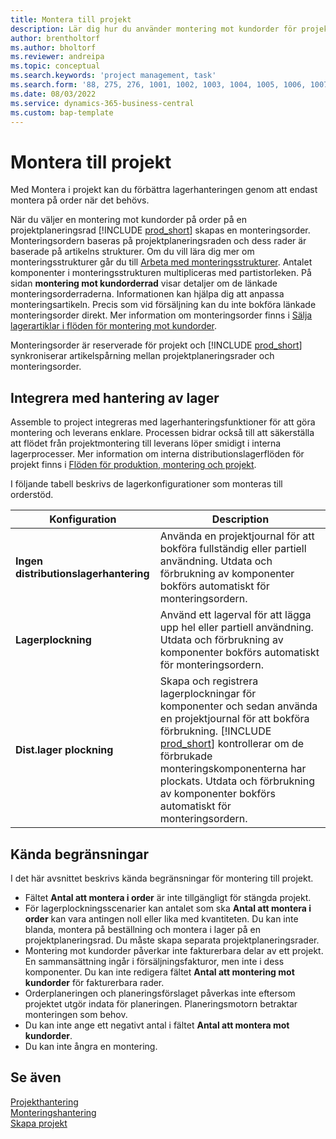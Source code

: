 ```yaml
---
title: Montera till projekt
description: Lär dig hur du använder montering mot kundorder för projekt.
author: brentholtorf
ms.author: bholtorf
ms.reviewer: andreipa
ms.topic: conceptual
ms.search.keywords: 'project management, task'
ms.search.form: '88, 275, 276, 1001, 1002, 1003, 1004, 1005, 1006, 1007, 1020'
ms.date: 08/03/2022
ms.service: dynamics-365-business-central
ms.custom: bap-template
---
```

# Montera till projekt

Med Montera i projekt kan du förbättra lagerhanteringen genom att endast montera på order när det behövs.

När du väljer en montering mot kundorder på order på en projektplaneringsrad [!INCLUDE [prod_short](includes/prod_short.md)] skapas en monteringsorder. Monteringsordern baseras på projektplaneringsraden och dess rader är baserade på artikelns strukturer. Om du vill lära dig mer om monteringsstrukturer går du till [Arbeta med monteringsstrukturer](assembly-how-work-assembly-boms.md). Antalet komponenter i monteringsstrukturen multipliceras med partistorleken. På sidan **montering mot kundorderrad** visar detaljer om de länkade monteringsorderraderna. Informationen kan hjälpa dig att anpassa monteringsartikeln. Precis som vid försäljning kan du inte bokföra länkade monteringsorder direkt. Mer information om monteringsorder finns i [Sälja lagerartiklar i flöden för montering mot kundorder](assembly-how-to-sell-inventory-items-in-assemble-to-order-flows.md).

Monteringsorder är reserverade för projekt och [!INCLUDE [prod_short](includes/prod_short.md)] synkroniserar artikelspårning mellan projektplaneringsrader och monteringsorder.

## Integrera med hantering av lager

Assemble to project integreras med lagerhanteringsfunktioner för att göra montering och leverans enklare. Processen bidrar också till att säkerställa att flödet från projektmontering till leverans löper smidigt i interna lagerprocesser. Mer information om interna distributionslagerflöden för projekt finns i [Flöden för produktion, montering och projekt](design-details-internal-warehouse-flows.md#flows-to-and-from-assembly-in-a-basic-warehouse-configuration).

I följande tabell beskrivs de lagerkonfigurationer som monteras till orderstöd.

|Konfiguration  |Description  |
|---------|---------|
|**Ingen distributionslagerhantering**|Använda en projektjournal för att bokföra fullständig eller partiell användning. Utdata och förbrukning av komponenter bokförs automatiskt för monteringsordern.         |
|**Lagerplockning**|Använd ett lagerval för att lägga upp hel eller partiell användning. Utdata och förbrukning av komponenter bokförs automatiskt för monteringsordern.          |
|**Dist.lager plockning**|Skapa och registrera lagerplockningar för komponenter och sedan använda en projektjournal för att bokföra förbrukning. [!INCLUDE [prod_short](includes/prod_short.md)] kontrollerar om de förbrukade monteringskomponenterna har plockats. Utdata och förbrukning av komponenter bokförs automatiskt för monteringsordern.         |

## Kända begränsningar

I det här avsnittet beskrivs kända begränsningar för montering till projekt.

* Fältet **Antal att montera i order** är inte tillgängligt för stängda projekt.
* För lagerplockningsscenarier kan antalet som ska **Antal att montera i order** kan vara antingen noll eller lika med kvantiteten. Du kan inte blanda, montera på beställning och montera i lager på en projektplaneringsrad. Du måste skapa separata projektplaneringsrader.
* Montering mot kundorder påverkar inte fakturerbara delar av ett projekt. En sammansättning ingår i försäljningsfakturor, men inte i dess komponenter. Du kan inte redigera fältet **Antal att montering mot kundorder** för fakturerbara rader.
* Orderplaneringen och planeringsförslaget påverkas inte eftersom projektet utgör indata för planeringen. Planeringsmotorn betraktar monteringen som behov.
* Du kan inte ange ett negativt antal i fältet **Antal att montera mot kundorder**.
* Du kan inte ångra en montering.

## Se även

[Projekthantering](projects-manage-projects.md)  
[Monteringshantering](assembly-assemble-items.md)  
[Skapa projekt](projects-how-create-jobs.md)
